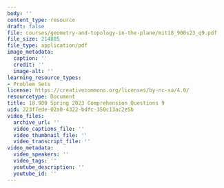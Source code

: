 ```yaml
---
body: ''
content_type: resource
draft: false
file: courses/geometry-and-topology-in-the-plane/mit18_900s23_q9.pdf
file_size: 214885
file_type: application/pdf
image_metadata:
  caption: ''
  credit: ''
  image-alt: ''
learning_resource_types:
- Problem Sets
license: https://creativecommons.org/licenses/by-nc-sa/4.0/
resourcetype: Document
title: 18.900 Spring 2023 Comprehension Questions 9
uid: 223f7ede-02a0-4322-bdfc-350c13ac2e5b
video_files:
  archive_url: ''
  video_captions_file: ''
  video_thumbnail_file: ''
  video_transcript_file: ''
video_metadata:
  video_speakers: ''
  video_tags: ''
  youtube_description: ''
  youtube_id: ''
---
```

